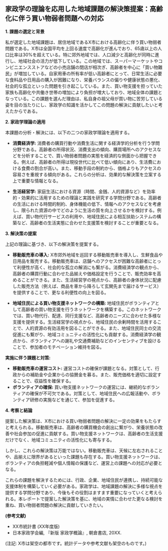 ## 家政学の理論を応用した地域課題の解決策提案：高齢化に伴う買い物弱者問題への対応

**1. 課題の選定と背景**

私が選定した地域課題は、居住地域であるX市における高齢化に伴う買い物弱者問題である。X市は全国平均を上回る速度で高齢化が進んでおり、65歳以上の人口比率は30%を超えている。特に郊外地域では、人口減少と高齢化が同時に進行し、地域社会の活力が低下している。この地域では、スーパーマーケットやコンビニエンスストアなどの小売店舗の閉店が相次ぎ、高齢者を中心に「買い物難民」が増加している。自家用車の所有率が低い高齢者にとって、日常生活に必要な食料品や日用品の購入が困難になり、栄養バランスの偏りや健康状態の悪化、社会的な孤立といった問題を引き起こしている。また、買い物支援を担っていた家族も高齢化や共働き世帯の増加により負担が増大しており、地域全体の課題となっている。この課題を選んだ理由は、私自身の祖父母が買い物に苦労している姿を目の当たりにし、家政学の知識を活かしてこの問題の解決に貢献したいと考えたからである。

**2. 家政学理論の適用**

本課題の分析・解決には、以下の二つの家政学理論を適用する。

* **消費経済学:** 消費者の購買行動や消費生活に関する経済学的分析を行う学問分野である。高齢者の所得状況、消費支出の傾向、購買場所へのアクセスなどを分析することで、買い物弱者問題の実態を経済的な側面から把握できる。例えば、高齢者の所得は現役世代に比べて低い傾向にあり、生活費における食費の割合が高い。また、移動手段の制約から、価格よりもアクセスの容易さを重視する傾向がある。これらの分析は、効果的な解決策を立案する上で重要な情報となる。

* **生活経営学:** 家庭生活における資源（時間、金銭、人的資源など）を効率的・効果的に活用するための理論と実践を研究する学問分野である。高齢者の生活における時間的制約、身体機能の低下、情報へのアクセスなどを考慮し、限られた資源の中でどのように生活の質を向上させるかを検討する。例えば、買い物代行サービスの利用や、地域住民による相互扶助システムの構築など、高齢者の生活実態に合わせた支援策を検討することが重要となる。

**3. 解決策の提案**

上記の理論に基づき、以下の解決策を提案する。

* **移動販売車の導入:** X市郊外地域を巡回する移動販売車を導入し、生鮮食品や日用品を販売する。移動販売車は、店舗へのアクセスが困難な高齢者にとって利便性が高く、社会的な孤立の解消にも繋がる。消費経済学の観点から、高齢者の購買行動に合わせた品揃えや価格設定を行うことで、販売効率を高めることができる。また、生活経営学の視点から、高齢者の身体状況に配慮した販売方法（例えば、商品を車から降ろして玄関先まで届けるサービス）を提供することで、更なる利便性の向上を図る。

* **地域住民による買い物支援ネットワークの構築:** 地域住民がボランティアとして高齢者の買い物支援を行うネットワークを構築する。このネットワークでは、買い物代行、配達、同行支援など、高齢者のニーズに合わせた多様な支援を提供する。生活経営学の視点から、地域住民の余剰時間を活用することで、人的資源の有効活用を図ることができる。また、地域住民同士の交流促進にも繋がり、地域コミュニティの活性化にも貢献する。消費経済学の観点から、ボランティアへの謝礼や交通費補助などのインセンティブを設けることで、参加者のモチベーション維持を図る。

**実施に伴う課題と対策:**

* **移動販売車の運営コスト:** 運営コストの確保が課題となる。対策として、行政からの補助金や企業からの協賛金を募る。また、販売価格を適切に設定することで、収益性を確保する。
* **ボランティアの確保:** 買い物支援ネットワークの運営には、継続的なボランティアの確保が不可欠である。対策として、地域住民への広報活動や、ボランティア研修の実施などを通じて、参加を促進する。

**4. 考察と結論**

提案した解決策は、X市における買い物弱者問題の解決に一定の効果をもたらすと考えられる。移動販売車は、高齢者の購買機会の創出に繋がり、栄養状態の改善や社会参加の促進に貢献する。買い物支援ネットワークは、高齢者の生活支援だけでなく、地域コミュニティの活性化にも寄与する。

しかし、これらの解決策は万能ではない。移動販売車は、天候に左右されることや、品揃えに限界があるといった課題も存在する。買い物支援ネットワークは、ボランティアの負担軽減や個人情報の保護など、運営上の課題への対応が必要となる。

これらの課題を解決するためには、行政、企業、地域住民が連携し、持続可能な支援体制を構築していく必要がある。家政学は、地域課題の解決に多様な視点を提供する学問分野であり、今後もその役割はますます重要になっていくと考えられる。本レポートで提案した解決策を基に、地域の実情に合わせた更なる検討を重ね、買い物弱者問題の解決に貢献していきたい。


**(参考文献)**

* XX市統計書 (XX年度版)
* 日本家政学会編, 『新版 家政学概論』, 朝倉書店, 20XX.


(注記: X市は架空の都市です。統計データや参考文献も架空のものです。)
